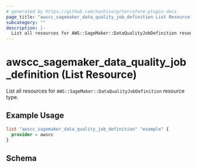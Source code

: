 ```yaml
---
# generated by https://github.com/hashicorp/terraform-plugin-docs
page_title: "awscc_sagemaker_data_quality_job_definition List Resource - terraform-provider-awscc"
subcategory: ""
description: |-
  List all resources for AWS::SageMaker::DataQualityJobDefinition resource type.
---
```


# awscc_sagemaker_data_quality_job_definition (List Resource)

List all resources for `AWS::SageMaker::DataQualityJobDefinition` resource type.

## Example Usage

```terraform
list "awscc_sagemaker_data_quality_job_definition" "example" {
  provider = awscc
}
```

<!-- schema generated by tfplugindocs -->
## Schema
